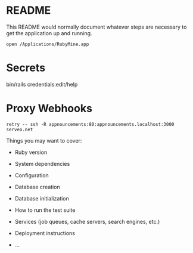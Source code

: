# README

This README would normally document whatever steps are necessary to get the
application up and running.

```
open /Applications/RubyMine.app
```

# Secrets
bin/rails credentials:edit/help

# Proxy Webhooks
`retry -- ssh -R appnouncements:80:appnouncements.localhost:3000 serveo.net`

Things you may want to cover:

* Ruby version

* System dependencies

* Configuration

* Database creation

* Database initialization

* How to run the test suite

* Services (job queues, cache servers, search engines, etc.)

* Deployment instructions

* ...
